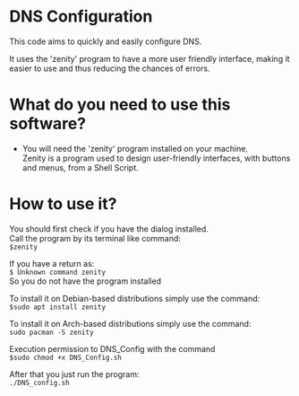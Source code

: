 
# DNS Configuration

This code aims to quickly and easily configure DNS.

It uses the 'zenity' program to have a more user friendly interface, making it easier to use and thus reducing the chances of errors.

# What do you need to use this software?
- You will need the 'zenity' program installed on your machine.<br/>
Zenity is a program used to design user-friendly interfaces, with buttons and menus, from a Shell Script.

# How to use it?
You should first check if you have the dialog installed.<br/>
Call the program by its terminal like command:<br/>
`$zenity`<br/>

If you have a return as:<br/>
`$ Unknown command zenity`<br/>
So you do not have the program installed<br/>

To install it on Debian-based distributions simply use the command:<br/>
`$sudo apt install zenity`<br/>

To install it on Arch-based distributions simply use the command:<br/>
`sudo pacman -S zenity`<br/>

Execution permission to DNS_Config with the command<br/>
`$sudo chmod +x DNS_Config.sh`<br/>

After that you just run the program:<br/>
`./DNS_config.sh`

